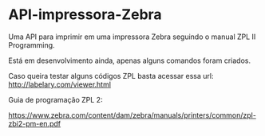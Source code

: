 # API-impressora-Zebra
Uma API para imprimir em uma impressora Zebra seguindo o manual ZPL II Programming.

Está em desenvolvimento ainda, apenas alguns comandos foram criados.

Caso queira testar alguns códigos ZPL basta acessar essa url: http://labelary.com/viewer.html

Guia de programação ZPL 2:

https://www.zebra.com/content/dam/zebra/manuals/printers/common/zpl-zbi2-pm-en.pdf